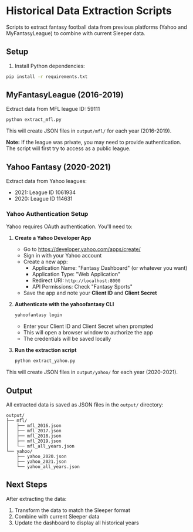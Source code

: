 # Historical Data Extraction Scripts

Scripts to extract fantasy football data from previous platforms (Yahoo and MyFantasyLeague) to combine with current Sleeper data.

## Setup

1. Install Python dependencies:
```bash
pip install -r requirements.txt
```

## MyFantasyLeague (2016-2019)

Extract data from MFL league ID: 59111

```bash
python extract_mfl.py
```

This will create JSON files in `output/mfl/` for each year (2016-2019).

**Note:** If the league was private, you may need to provide authentication. The script will first try to access as a public league.

## Yahoo Fantasy (2020-2021)

Extract data from Yahoo leagues:
- 2021: League ID 1061934
- 2020: League ID 114631

### Yahoo Authentication Setup

Yahoo requires OAuth authentication. You'll need to:

1. **Create a Yahoo Developer App**
   - Go to https://developer.yahoo.com/apps/create/
   - Sign in with your Yahoo account
   - Create a new app:
     - Application Name: "Fantasy Dashboard" (or whatever you want)
     - Application Type: "Web Application"
     - Redirect URI: `http://localhost:8000`
     - API Permissions: Check "Fantasy Sports"
   - Save the app and note your **Client ID** and **Client Secret**

2. **Authenticate with the yahoofantasy CLI**
   ```bash
   yahoofantasy login
   ```
   - Enter your Client ID and Client Secret when prompted
   - This will open a browser window to authorize the app
   - The credentials will be saved locally

3. **Run the extraction script**
   ```bash
   python extract_yahoo.py
   ```

This will create JSON files in `output/yahoo/` for each year (2020-2021).

## Output

All extracted data is saved as JSON files in the `output/` directory:

```
output/
├── mfl/
│   ├── mfl_2016.json
│   ├── mfl_2017.json
│   ├── mfl_2018.json
│   ├── mfl_2019.json
│   └── mfl_all_years.json
└── yahoo/
    ├── yahoo_2020.json
    ├── yahoo_2021.json
    └── yahoo_all_years.json
```

## Next Steps

After extracting the data:
1. Transform the data to match the Sleeper format
2. Combine with current Sleeper data
3. Update the dashboard to display all historical years
